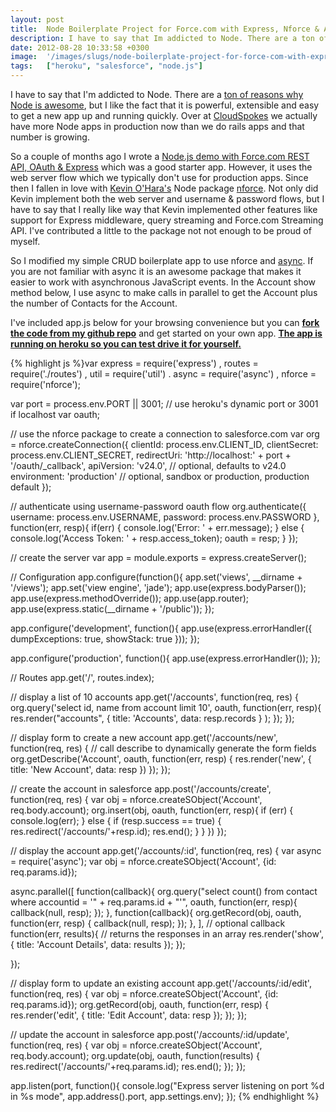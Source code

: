 ```yaml
---
layout: post
title:  Node Boilerplate Project for Force.com with Express, Nforce & Async
description: I have to say that Im addicted to Node. There are a ton of reasons why Node is awesome  , but I like the fact that it is powerful, extensible and easy to get a new app up and running quickly. Over at CloudSpokes  we actually have more Node apps in production now than we do rails apps and that number is growing. So a couple of months ago I wrote a Node.js demo with Force.com REST API, OAuth & Express which was a good starter app. However, it uses the web server flow which we typically dont use fo
date: 2012-08-28 10:33:58 +0300
image:  '/images/slugs/node-boilerplate-project-for-force-com-with-express-nforce-async.jpg'
tags:   ["heroku", "salesforce", "node.js"]
---
```

<p>I have to say that I'm addicted to Node. There are a <a href="http://www.eweek.com/c/a/Application-Development/Nodejs-Framework-18-Reasons-Developers-Are-Using-It-for-Cloud-Mobile-415509/">ton of reasons why Node is awesome</a>, but I like the fact that it is powerful, extensible and easy to get a new app up and running quickly. Over at <a href="http://www.cloudspokes.com">CloudSpokes</a> we actually have more Node apps in production now than we do rails apps and that number is growing.</p>
<p>So a couple of months ago I wrote a <a href="/2012/04/27/node-js-demo-with-force-com-rest-api-oauth-express/">Node.js demo with Force.com REST API, OAuth & Express</a> which was a good starter app. However, it uses the web server flow which we typically don't use for production apps. Since then I fallen in love with <a href="https://twitter.com/kevino80">Kevin O'Hara's</a> Node package <a href="https://github.com/kevinohara80/nforce">nforce</a>. Not only did Kevin implement both the web server and username & password flows, but I have to say that I really like way that Kevin implemented other features like support for Express middleware, query streaming and Force.com Streaming API. I've contributed a little to the package not not enough to be proud of myself.</p>
<p>So I modified my simple CRUD boilerplate app to use nforce and <a href="http://caolanmcmahon.com/posts/asynchronous_code_in_node_js/">async</a>. If you are not familiar with async it is an awesome package that makes it easier to work with asynchronous JavaScript events. In the Account show method below, I use async to make calls in parallel to get the Account plus the number of Contacts for the Account.</p>
<p>I've included app.js below for your browsing convenience but you can <strong><a href="https://github.com/jeffdonthemic/node-nforce-demo">fork the code from my github repo</a></strong> and get started on your own app. <strong><a href="http://node-nforce-demo.herokuapp.com">The app is running on heroku so you can test drive it for yourself.</a></strong></p>
{% highlight js %}var express = require('express')
 , routes = require('./routes')
 , util = require('util')
 . async = require('async')
 , nforce = require('nforce');

var port = process.env.PORT || 3001; // use heroku's dynamic port or 3001 if localhost
var oauth;

// use the nforce package to create a connection to salesforce.com
var org = nforce.createConnection({
 clientId: process.env.CLIENT_ID,
 clientSecret: process.env.CLIENT_SECRET,
 redirectUri: 'http://localhost:' + port + '/oauth/_callback',
 apiVersion: 'v24.0', // optional, defaults to v24.0
 environment: 'production' // optional, sandbox or production, production default
});

// authenticate using username-password oauth flow
org.authenticate({ username: process.env.USERNAME, password: process.env.PASSWORD }, function(err, resp){
 if(err) {
  console.log('Error: ' + err.message);
 } else {
  console.log('Access Token: ' + resp.access_token);
  oauth = resp;
 }
});

// create the server
var app = module.exports = express.createServer();

// Configuration
app.configure(function(){
 app.set('views', __dirname + '/views');
 app.set('view engine', 'jade');
 app.use(express.bodyParser());
 app.use(express.methodOverride());
 app.use(app.router);
 app.use(express.static(__dirname + '/public'));
});

app.configure('development', function(){
 app.use(express.errorHandler({ dumpExceptions: true, showStack: true }));
});

app.configure('production', function(){
 app.use(express.errorHandler());
});

// Routes
app.get('/', routes.index);

// display a list of 10 accounts
app.get('/accounts', function(req, res) {
 org.query('select id, name from account limit 10', oauth, function(err, resp){
  res.render("accounts", { title: 'Accounts', data: resp.records } );
 });
});

// display form to create a new account
app.get('/accounts/new', function(req, res) {
 // call describe to dynamically generate the form fields
 org.getDescribe('Account', oauth, function(err, resp) {
  res.render('new', { title: 'New Account', data: resp })
 });
});

// create the account in salesforce
app.post('/accounts/create', function(req, res) {
 var obj = nforce.createSObject('Account', req.body.account);
 org.insert(obj, oauth, function(err, resp){
  if (err) {
 console.log(err);
  } else {
 if (resp.success == true) {
  res.redirect('/accounts/'+resp.id);
  res.end();
 }
  }
 })
});

// display the account
app.get('/accounts/:id', function(req, res) {
 var async = require('async');
 var obj = nforce.createSObject('Account', {id: req.params.id});

 async.parallel([
 function(callback){
  org.query("select count() from contact where accountid = '" + req.params.id + "'", oauth, function(err, resp){
   callback(null, resp);
  });
 },
 function(callback){
  org.getRecord(obj, oauth, function(err, resp) {
   callback(null, resp);
  });
 },
 ],
 // optional callback
 function(err, results){
  // returns the responses in an array
  res.render('show', { title: 'Account Details', data: results });
 }); 

});

// display form to update an existing account
app.get('/accounts/:id/edit', function(req, res) {
 var obj = nforce.createSObject('Account', {id: req.params.id});
 org.getRecord(obj, oauth, function(err, resp) {
  res.render('edit', { title: 'Edit Account', data: resp });
 });
});

// update the account in salesforce
app.post('/accounts/:id/update', function(req, res) {
 var obj = nforce.createSObject('Account', req.body.account);
 org.update(obj, oauth, function(results) {
  res.redirect('/accounts/'+req.params.id);
  res.end();
 }); 
});

app.listen(port, function(){
 console.log("Express server listening on port %d in %s mode", app.address().port, app.settings.env);
});
{% endhighlight %}

